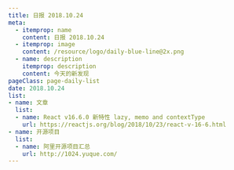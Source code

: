 ```yaml
---
title: 日报 2018.10.24
meta:
  - itemprop: name
    content: 日报 2018.10.24
  - itemprop: image
    content: /resource/logo/daily-blue-line@2x.png
  - name: description
    itemprop: description
    content: 今天的新发现
pageClass: page-daily-list
date: 2018.10.24
list:
- name: 文章
  list:
  - name: React v16.6.0 新特性 lazy, memo and contextType
    url: https://reactjs.org/blog/2018/10/23/react-v-16-6.html
- name: 开源项目
  list:
  - name: 阿里开源项目汇总
    url: http://1024.yuque.com/
---
```


<daily-list v-bind="$page.frontmatter"/>